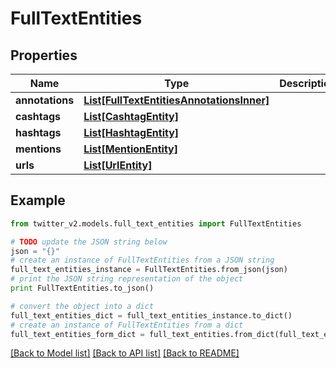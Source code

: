 # FullTextEntities


## Properties
Name | Type | Description | Notes
------------ | ------------- | ------------- | -------------
**annotations** | [**List[FullTextEntitiesAnnotationsInner]**](FullTextEntitiesAnnotationsInner.md) |  | [optional] 
**cashtags** | [**List[CashtagEntity]**](CashtagEntity.md) |  | [optional] 
**hashtags** | [**List[HashtagEntity]**](HashtagEntity.md) |  | [optional] 
**mentions** | [**List[MentionEntity]**](MentionEntity.md) |  | [optional] 
**urls** | [**List[UrlEntity]**](UrlEntity.md) |  | [optional] 

## Example

```python
from twitter_v2.models.full_text_entities import FullTextEntities

# TODO update the JSON string below
json = "{}"
# create an instance of FullTextEntities from a JSON string
full_text_entities_instance = FullTextEntities.from_json(json)
# print the JSON string representation of the object
print FullTextEntities.to_json()

# convert the object into a dict
full_text_entities_dict = full_text_entities_instance.to_dict()
# create an instance of FullTextEntities from a dict
full_text_entities_form_dict = full_text_entities.from_dict(full_text_entities_dict)
```
[[Back to Model list]](../README.md#documentation-for-models) [[Back to API list]](../README.md#documentation-for-api-endpoints) [[Back to README]](../README.md)


